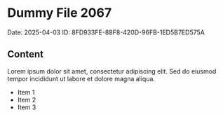 # Dummy File 2067

Date: 2025-04-03
ID: 8FD933FE-88F8-420D-96FB-1ED5B7ED575A

## Content

Lorem ipsum dolor sit amet, consectetur adipiscing elit.
Sed do eiusmod tempor incididunt ut labore et dolore magna aliqua.

* Item 1
* Item 2
* Item 3
